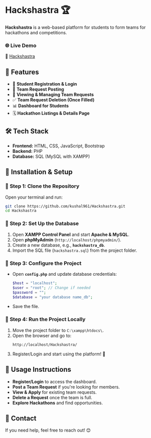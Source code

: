 # Hackshastra 🏆

**Hackshastra** is a web-based platform for students to form teams for hackathons and competitions.

### **🌐 Live Demo**  
🔗 [Hackshastra](http://hackshastra01.freesite.online/)  


## 📌 Features

- 📝 **Student Registration & Login**
- 📢 **Team Request Posting**
- 👀 **Viewing & Managing Team Requests**
- ✅ **Team Request Deletion (Once Filled)**
- 📊 **Dashboard for Students**
- 🗓 **Hackathon Listings & Details Page**

## 🛠️ Tech Stack

- **Frontend:** HTML, CSS, JavaScript, Bootstrap
- **Backend:** PHP
- **Database:** SQL (MySQL with XAMPP)

## 🚀 Installation & Setup

### 🔹 **Step 1: Clone the Repository**

Open your terminal and run:

```bash
git clone https://github.com/kushal961/Hackshastra.git
cd Hackshastra
```

### 🔹 **Step 2: Set Up the Database**

1. Open **XAMPP Control Panel** and start **Apache & MySQL**.
2. Open **phpMyAdmin** (`http://localhost/phpmyadmin/`).
3. Create a new database, e.g., **`hackshastra_db`**.
4. Import the SQL file (`hackshastra.sql`) from the project folder.

### 🔹 **Step 3: Configure the Project**

- Open **`config.php`** and update database credentials:
  ```php
  $host = "localhost";
  $user = "root"; // Change if needed
  $password = "";
  $database = "your database name_db";
  ```
- Save the file.

### 🔹 **Step 4: Run the Project Locally**

1. Move the project folder to `C:\xampp\htdocs\`.
2. Open the browser and go to:
   ```
   http://localhost/Hackshastra/
   ```
3. Register/Login and start using the platform! 🎉

## 📝 Usage Instructions

- **Register/Login** to access the dashboard.
- **Post a Team Request** if you're looking for members.
- **View & Apply** for existing team requests.
- **Delete a Request** once the team is full.
- **Explore Hackathons** and find opportunities.



## 💎 Contact

If you need help, feel free to reach out! 😊

